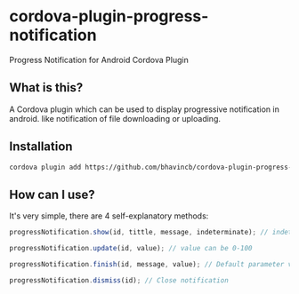 # cordova-plugin-progress-notification
Progress Notification for Android Cordova Plugin


## What is this?
A Cordova plugin which can be used to display progressive notification in android. like notification of file downloading or uploading.

## Installation
```bash
cordova plugin add https://github.com/bhavincb/cordova-plugin-progress-notification
```

## How can I use?
It's very simple, there are 4 self-explanatory methods:

```javascript
progressNotification.show(id, tittle, message, indeterminate); // indeterminate is optional

progressNotification.update(id, value); // value can be 0-100

progressNotification.finish(id, message, value); // Default parameter value for this method is 100

progressNotification.dismiss(id); // Close notification
```
